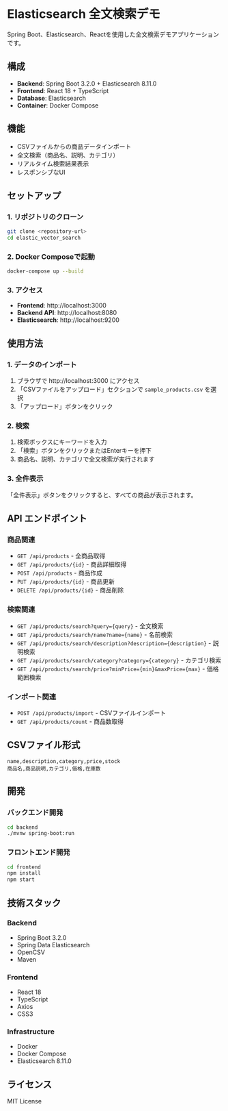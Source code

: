 # Elasticsearch 全文検索デモ

Spring Boot、Elasticsearch、Reactを使用した全文検索デモアプリケーションです。

## 構成

- **Backend**: Spring Boot 3.2.0 + Elasticsearch 8.11.0
- **Frontend**: React 18 + TypeScript
- **Database**: Elasticsearch
- **Container**: Docker Compose

## 機能

- CSVファイルからの商品データインポート
- 全文検索（商品名、説明、カテゴリ）
- リアルタイム検索結果表示
- レスポンシブなUI

## セットアップ

### 1. リポジトリのクローン

```bash
git clone <repository-url>
cd elastic_vector_search
```

### 2. Docker Composeで起動

```bash
docker-compose up --build
```

### 3. アクセス

- **Frontend**: http://localhost:3000
- **Backend API**: http://localhost:8080
- **Elasticsearch**: http://localhost:9200

## 使用方法

### 1. データのインポート

1. ブラウザで http://localhost:3000 にアクセス
2. 「CSVファイルをアップロード」セクションで `sample_products.csv` を選択
3. 「アップロード」ボタンをクリック

### 2. 検索

1. 検索ボックスにキーワードを入力
2. 「検索」ボタンをクリックまたはEnterキーを押下
3. 商品名、説明、カテゴリで全文検索が実行されます

### 3. 全件表示

「全件表示」ボタンをクリックすると、すべての商品が表示されます。

## API エンドポイント

### 商品関連

- `GET /api/products` - 全商品取得
- `GET /api/products/{id}` - 商品詳細取得
- `POST /api/products` - 商品作成
- `PUT /api/products/{id}` - 商品更新
- `DELETE /api/products/{id}` - 商品削除

### 検索関連

- `GET /api/products/search?query={query}` - 全文検索
- `GET /api/products/search/name?name={name}` - 名前検索
- `GET /api/products/search/description?description={description}` - 説明検索
- `GET /api/products/search/category?category={category}` - カテゴリ検索
- `GET /api/products/search/price?minPrice={min}&maxPrice={max}` - 価格範囲検索

### インポート関連

- `POST /api/products/import` - CSVファイルインポート
- `GET /api/products/count` - 商品数取得

## CSVファイル形式

```csv
name,description,category,price,stock
商品名,商品説明,カテゴリ,価格,在庫数
```

## 開発

### バックエンド開発

```bash
cd backend
./mvnw spring-boot:run
```

### フロントエンド開発

```bash
cd frontend
npm install
npm start
```

## 技術スタック

### Backend
- Spring Boot 3.2.0
- Spring Data Elasticsearch
- OpenCSV
- Maven

### Frontend
- React 18
- TypeScript
- Axios
- CSS3

### Infrastructure
- Docker
- Docker Compose
- Elasticsearch 8.11.0

## ライセンス

MIT License
